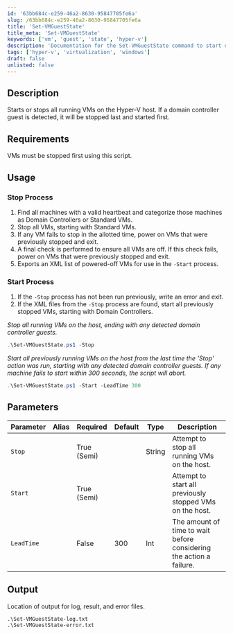 ```yaml
---
id: '63bb684c-e259-46a2-8630-95847705fe6a'
slug: /63bb684c-e259-46a2-8630-95847705fe6a
title: 'Set-VMGuestState'
title_meta: 'Set-VMGuestState'
keywords: ['vm', 'guest', 'state', 'hyper-v']
description: 'Documentation for the Set-VMGuestState command to start or stop all running VMs on the Hyper-V host, with special handling for domain controllers.'
tags: ['hyper-v', 'virtualization', 'windows']
draft: false
unlisted: false
---
```


## Description
Starts or stops all running VMs on the Hyper-V host. If a domain controller guest is detected, it will be stopped last and started first.

## Requirements
VMs must be stopped first using this script.

## Usage

### Stop Process
1. Find all machines with a valid heartbeat and categorize those machines as Domain Controllers or Standard VMs.
2. Stop all VMs, starting with Standard VMs.
3. If any VM fails to stop in the allotted time, power on VMs that were previously stopped and exit.
4. A final check is performed to ensure all VMs are off. If this check fails, power on VMs that were previously stopped and exit.
5. Exports an XML list of powered-off VMs for use in the `-Start` process.

### Start Process
1. If the `-Stop` process has not been run previously, write an error and exit.
2. If the XML files from the `-Stop` process are found, start all previously stopped VMs, starting with Domain Controllers.

*Stop all running VMs on the host, ending with any detected domain controller guests.*
```powershell
.\Set-VMGuestState.ps1 -Stop
```

*Start all previously running VMs on the host from the last time the 'Stop' action was run, starting with any detected domain controller guests. If any machine fails to start within 300 seconds, the script will abort.*
```powershell
.\Set-VMGuestState.ps1 -Start -LeadTime 300
```

## Parameters
| Parameter  | Alias | Required    | Default | Type   | Description                                                         |
| ---------- | ----- | ----------- | ------- | ------ | ------------------------------------------------------------------- |
| `Stop`     |       | True (Semi) |         | String | Attempt to stop all running VMs on the host.                       |
| `Start`    |       | True (Semi) |         |        | Attempt to start all previously stopped VMs on the host.           |
| `LeadTime` |       | False       | 300     | Int    | The amount of time to wait before considering the action a failure. |

## Output
Location of output for log, result, and error files.

```
.\Set-VMGuestState-log.txt
.\Set-VMGuestState-error.txt
```